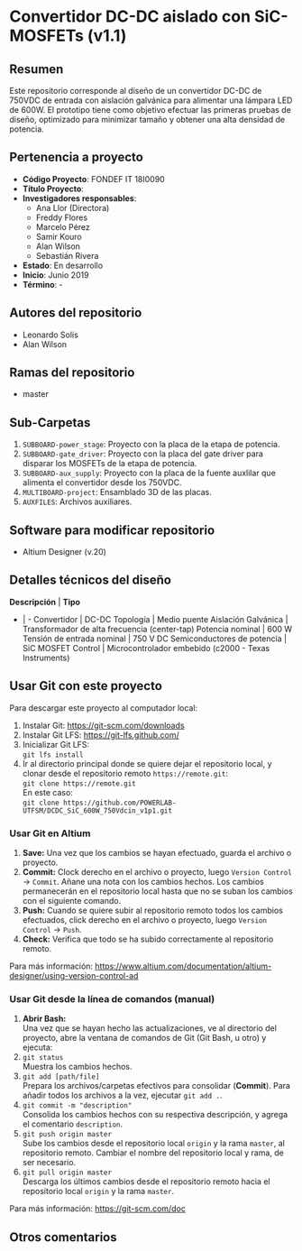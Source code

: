 # Convertidor DC-DC aislado con SiC-MOSFETs (v1.1)

## Resumen
Este repositorio corresponde al diseño de un convertidor DC-DC de 750VDC de entrada con aislación galvánica para alimentar una lámpara LED de 600W.
El prototipo tiene como objetivo efectuar las primeras pruebas de diseño, optimizado para minimizar tamaño y obtener una alta densidad de potencia.

## Pertenencia a proyecto
* **Código Proyecto**: FONDEF IT 18I0090
* **Título Proyecto**: 
* **Investigadores responsables**:
    * Ana Llor (Directora)
    * Freddy Flores
    * Marcelo Pérez
    * Samir Kouro
    * Alan Wilson
    * Sebastián Rivera
* **Estado**: En desarrollo
* **Inicio**: Junio 2019
* **Término**: -

## Autores del repositorio
* Leonardo Solís
* Alan Wilson 

## Ramas del repositorio
* master

## Sub-Carpetas
1. `SUBBOARD-power_stage`: Proyecto con la placa de la etapa de potencia.
1. `SUBBOARD-gate_driver`: Proyecto con la placa del gate driver para disparar los MOSFETs de la etapa de potencia.
1. `SUBBOARD-aux_supply`: Proyecto con la placa de la fuente auxlilar que alimenta el convertidor desde los 750VDC.
1. `MULTIBOARD-project`: Ensamblado 3D de las placas.
1. `AUXFILES`: Archivos auxiliares.

## Software para modificar repositorio
* Altium Designer (v.20)

## Detalles técnicos del diseño
**Descripción** | **Tipo** 
- | -
Convertidor | DC-DC
Topología | Medio puente
Aislación Galvánica | Transformador de alta frecuencia (center-tap)
Potencia nominal | 600 W
Tensión de entrada nominal | 750 V DC
Semiconductores de potencia | SiC MOSFET
Control | Microcontrolador embebido (c2000 - Texas Instruments)

## Usar Git con este proyecto
Para descargar este proyecto al computador local:
1. Instalar Git: https://git-scm.com/downloads
1. Instalar Git LFS: https://git-lfs.github.com/
1. Inicializar Git LFS:<br />
`git lfs install`
1. Ir al directorio principal donde se quiere dejar el repositorio local, y clonar desde el repositorio remoto `https://remote.git`:<br />
`git clone https://remote.git` <br />
En este caso: <br />
`git clone https://github.com/POWERLAB-UTFSM/DCDC_SiC_600W_750Vdcin_v1p1.git`

### Usar Git en Altium
1. **Save:** Una vez que los cambios se hayan efectuado, guarda el archivo o proyecto.
1. **Commit:** Clock derecho en el archivo o proyecto, luego `Version Control` -> `Commit`. Añane una nota con los cambios hechos. Los cambios permanecerán en el repositorio local hasta que no se suban los cambios con el siguiente comando.
1. **Push:** Cuando se quiere subir al repositorio remoto todos los cambios efectuados, click derecho en el archivo o proyecto, luego `Version Control` -> `Push`.
1. **Check:** Verifica que todo se ha subido correctamente al repositorio remoto.

Para más información: https://www.altium.com/documentation/altium-designer/using-version-control-ad

### Usar Git desde la línea de comandos (manual)
1. **Abrir Bash:** <br /> Una vez que se hayan hecho las actualizaciones, ve al directorio del proyecto, abre la ventana de comandos de Git (Git Bash, u otro) y ejecuta:
1. `git status` <br /> Muestra los cambios hechos.
1. `git add [path/file]` <br /> Prepara los archivos/carpetas efectivos para consolidar (**Commit**). Para añadir todos los archivos a la vez, ejecutar `git add .`.
1. `git commit -m "description"` <br /> Consolida los cambios hechos con su respectiva descripción, y agrega el comentario `description`.
1. `git push origin master` <br /> Sube los cambios desde el repositorio local `origin` y la rama `master`, al repositorio remoto. Cambiar el nombre del repositorio local y rama, de ser necesario.
1. `git pull origin master` <br /> Descarga los últimos cambios desde el repositorio remoto hacia el repositorio local `origin` y la rama `master`.

Para más información: https://git-scm.com/doc

## Otros comentarios
